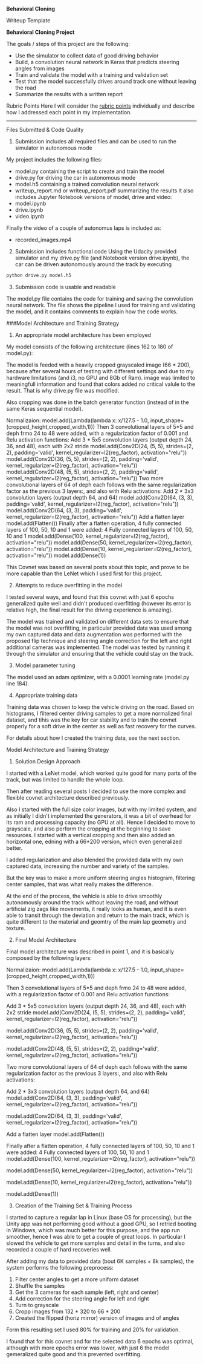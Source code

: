 **Behavioral Cloning** 

Writeup Template

**Behavioral Cloning Project**

The goals / steps of this project are the following:
* Use the simulator to collect data of good driving behavior
* Build, a convolution neural network in Keras that predicts steering angles from images
* Train and validate the model with a training and validation set
* Test that the model successfully drives around track one without leaving the road
* Summarize the results with a written report


Rubric Points
Here I will consider the [rubric points](https://review.udacity.com/#!/rubrics/432/view) individually and describe how I addressed each point in my implementation.  

---
Files Submitted & Code Quality

1. Submission includes all required files and can be used to run the simulator in autonomous mode

My project includes the following files:
* model.py containing the script to create and train the model
* drive.py for driving the car in autonomous mode
* model.h5 containing a trained convolution neural network 
* writeup_report.md or writeup_report.pdf summarizing the results
It also includes Jupyter Notebook versions of model, drive and video:
* model.ipynb
* drive.ipynb
* video.ipynb

Finally the video of a couple of autonomus laps is included as:
* recorded_images.mp4

2. Submission includes functional code
Using the Udacity provided simulator and my drive.py file (and Notebook version drive.ipynb), 
the car can be driven autonomously around the track by executing 
```sh
python drive.py model.h5
```

3. Submission code is usable and readable

The model.py file contains the code for training and saving the convolution neural network. The file shows the pipeline I used for training and validating the model, and it contains comments to explain how the code works.

###Model Architecture and Training Strategy

1. An appropriate model architecture has been employed

My model consists of the following architecture (lines 162 to 180 of model.py):

The model is feeded with a heavily cropped grayscaled image (66 * 200),
because after several hours of testing with different settings and due to my 
hardware limitations (and i3, no GPU and 8Gb of Ram). image was limited 
to meaningfull information and found that colors added no critical valule
to the result. That is why drive.py file was modified.

Also cropping was done in the batch generator function (instead of in the same Keras sequential model).

Normalizaion: 
model.add(Lambda(lambda x: x/127.5 - 1.0, input_shape=(cropped_height,cropped_width,1)))
Then 3 convolutional layers of 5*5 and deph frmo 24 to 48 were added, with a regularization factor of 0.001
and Relu activation functions:
Add 3 * 5x5 convolution layers (output depth 24, 36, and 48), each with 2x2 stride
model.add(Conv2D(24, (5, 5), strides=(2, 2), padding='valid', kernel_regularizer=l2(reg_factor), activation="relu"))
model.add(Conv2D(36, (5, 5), strides=(2, 2), padding='valid', kernel_regularizer=l2(reg_factor), activation="relu"))
model.add(Conv2D(48, (5, 5), strides=(2, 2), padding='valid', kernel_regularizer=l2(reg_factor), activation="relu"))
Two more convolutional layers of 64 of deph each follows with the same regularization factor as the previous 3 layers:,
and also with Relu activations:
Add 2 * 3x3 convolution layers (output depth 64, and 64)
model.add(Conv2D(64, (3, 3), padding='valid', kernel_regularizer=l2(reg_factor), activation="relu"))
model.add(Conv2D(64, (3, 3), padding='valid', kernel_regularizer=l2(reg_factor), activation="relu"))
Add a flatten layer
model.add(Flatten())
Finally after a flatten operation, 4 fully connected layers of 100, 50, 10 and 1 were added:
4 Fully connected layers of 100, 50, 10 and 1
model.add(Dense(100, kernel_regularizer=l2(reg_factor), activation="relu"))
model.add(Dense(50, kernel_regularizer=l2(reg_factor), activation="relu"))
model.add(Dense(10, kernel_regularizer=l2(reg_factor), activation="relu"))
model.add(Dense(1))

This Covnet was based on several posts about this topic, and prove to be more capable than the LeNet 
which I used first for this project.

2. Attempts to reduce overfitting in the model

I tested several ways, and found that this covnet with just 6 epochs generalized quite well 
and didn't produced overfitting (however its error is relative high, the final result for the 
driving experience is amazing).

The model was trained and validated on different data sets to ensure that the model was not overfitting,
in particular provided data was used among my own captured data and data augmentation was performed 
with the proposed flip technique and steering angle correction for the left and right additional cameras
was implemented.
The model was tested by running it through the simulator and ensuring that the vehicle could stay on the track.

3. Model parameter tuning

The model used an adam optimizer, with a 0.0001 learning rate (model.py line 184).

4. Appropriate training data

Training data was chosen to keep the vehicle driving on the road. 
Based on histograms, I filtered center driving samples to get a more normalized final dataset,
and tihis was the key for car stability and to train the covnet properly for a soft drive in 
the center as well as fast recovery for the curves.

For details about how I created the training data, see the next section. 

Model Architecture and Training Strategy

1. Solution Design Approach

I started with a LeNet model, which worked quite good for many parts of the track, but was limited 
to handle the whole loop.

Then after reading several posts I decided to use the more complex and flexible covnet architecture
described previously.

Also I started with the full size color images, but with my limited system, and as initially I didn't 
implemented the generators, it was a bit of overhead for its ram and processing capacity (no GPU at all).
Hence I decided to move to grayscale, and also perform the cropping at the beginning to save resources.
I started with a vertical cropping and then also added an horizontal one, edning with a 66*200 version, 
which even generalized better.

I added regularization and also blended the provided data with my own captured data, increasing the number
and variety of the samples.

But the key was to make a more uniform steering angles histogram, filtering center samples, that was 
what really makes the difference.

At the end of the process, the vehicle is able to drive smoothly autonomously around the track without leaving the road,
and without artificial zig zags like movements, it really looks as human, and it is even able to 
transit through the deviation and return to the main track, which is quite different to the material and 
geomtry of the main lap geometry and texture.

2. Final Model Architecture

Final model architecture was described in point 1, and it is basically composed by
the following layers:

Normalizaion: 
model.add(Lambda(lambda x: x/127.5 - 1.0, input_shape=(cropped_height,cropped_width,1)))

Then 3 convolutional layers of 5*5 and deph frmo 24 to 48 were added, with a regularization factor of 0.001
and Relu activation functions:

Add 3 * 5x5 convolution layers (output depth 24, 36, and 48), each with 2x2 stride
model.add(Conv2D(24, (5, 5), strides=(2, 2), padding='valid', kernel_regularizer=l2(reg_factor), activation="relu"))

model.add(Conv2D(36, (5, 5), strides=(2, 2), padding='valid', kernel_regularizer=l2(reg_factor), activation="relu"))

model.add(Conv2D(48, (5, 5), strides=(2, 2), padding='valid', kernel_regularizer=l2(reg_factor), activation="relu"))

Two more convolutional layers of 64 of deph each follows with the same regularization factor as the previous 3 layers:,
and also with Relu activations:

Add 2 * 3x3 convolution layers (output depth 64, and 64)
model.add(Conv2D(64, (3, 3), padding='valid', kernel_regularizer=l2(reg_factor), activation="relu"))

model.add(Conv2D(64, (3, 3), padding='valid', kernel_regularizer=l2(reg_factor), activation="relu"))

Add a flatten layer
model.add(Flatten())

Finally after a flatten operation, 4 fully connected layers of 100, 50, 10 and 1 were added:
4 Fully connected layers of 100, 50, 10 and 1
model.add(Dense(100, kernel_regularizer=l2(reg_factor), activation="relu"))

model.add(Dense(50, kernel_regularizer=l2(reg_factor), activation="relu"))

model.add(Dense(10, kernel_regularizer=l2(reg_factor), activation="relu"))

model.add(Dense(1))

3. Creation of the Training Set & Training Process

I started to capture a regular lap in Linux (base OS for processing), but the Unity app was not performing good without 
a good GPU, so I retried booting in Windows, which was much better for this purpose, and the app run smoother, hence 
I was able to get a couple of great loops.
In particular I slowed the vehicle to get more samples and detail in the turns, and also recorded a couple of hard recoveries well.

After adding my data to provided data (bout 6K samples + 8k samples), 
the system performs the following preprocess:

1) Filter center angles to get a more uniform dataset
2) Shuffle the samples
3) Get the 3 cameras for each sample (left, right and center)
4) Add correction for the steering angle for left and right
5) Turn to grayscale
6) Cropp images from 132 * 320 to 66 * 200
7) Created the flipped (horiz mirror) version of images and of angles

Form this resulting set I used 80% for training and 20% for validation.

I found that for this covnet and for the selected data 6 epochs was optimal, 
although with more epochs error was lower, with just 6 the model gemeralized 
quite good and this prevented overfitting.

[//]: # (Image References)

[image1]: ./examples/hist01.png "Original angles histogram"
[image1]: ./examples/hist02.png "Filtered center angles histogram"
[image1]: ./examples/epochs.png "Original angles histogram"
[image3]: ./examples/center01.jpg "Center image sample"
[image4]: ./examples/center02.jpg "Soft center image sample"
[image5]: ./examples/recovery01.jpg "Recovery"
[image6]: ./examples/recovery02.jpg "Soft recovery"
